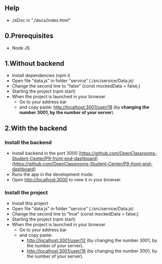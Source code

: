 ## Help
- JsDoc in "./docs/index.html"
## 0.Prerequisites
- Node JS

## 1.Without backend
- Install dependencies (npm i)
- Open file "data.js" in folder "service" (./src/service/Data.js)
- Change the second line to "false" (const mockedData = false;)
- Starting the project (npm start)
- When the project is launched in your browser
    - Go to your address bar
    - and copy paste: [http://localhost:3001/user/18](http://localhost:3001/user/18) (by **changing the number 3001, by the number of your server**).

## 2.With the backend
### Install the backend
- Install backend in the port 3000 [https://github.com/OpenClassrooms-Student-Center/P9-front-end-dashboard](https://github.com/OpenClassrooms-Student-Center/P9-front-end-dashboard)
- Runs the app in the development mode.
- Open [http://localhost:3000](http://localhost:3000) to view it in your browser.
### Install the project
- Install this project
- Open file "data.js" in folder "service" (./src/service/Data.js)
- Change the second line to "true" (const mockedData = false;)
- Starting the project (npm start)
- When the project is launched in your browser
    - Go to your address bar
    - and copy paste: 
        - [http://localhost:3001/user/12](http://localhost:3001/user/12) (by changing the number 3001, by the number of your server).
        - [http://localhost:3001/user/18](http://localhost:3001/user/12) (by changing the number 3001, by the number of your server).

